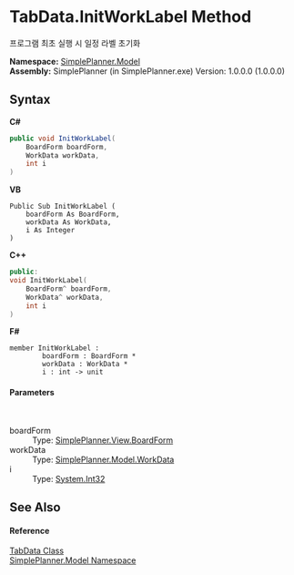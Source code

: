 # TabData.InitWorkLabel Method 
 

프로그램 최초 실행 시 일정 라벨 초기화

**Namespace:**&nbsp;<a href="69154b3e-94f5-3ded-5607-f19f1dffa32f">SimplePlanner.Model</a><br />**Assembly:**&nbsp;SimplePlanner (in SimplePlanner.exe) Version: 1.0.0.0 (1.0.0.0)

## Syntax

**C#**<br />
``` C#
public void InitWorkLabel(
	BoardForm boardForm,
	WorkData workData,
	int i
)
```

**VB**<br />
``` VB
Public Sub InitWorkLabel ( 
	boardForm As BoardForm,
	workData As WorkData,
	i As Integer
)
```

**C++**<br />
``` C++
public:
void InitWorkLabel(
	BoardForm^ boardForm, 
	WorkData^ workData, 
	int i
)
```

**F#**<br />
``` F#
member InitWorkLabel : 
        boardForm : BoardForm * 
        workData : WorkData * 
        i : int -> unit 

```


#### Parameters
&nbsp;<dl><dt>boardForm</dt><dd>Type: <a href="2598ddfb-2bdf-db1b-81e6-4716d956b3d2">SimplePlanner.View.BoardForm</a><br /></dd><dt>workData</dt><dd>Type: <a href="d936527b-961a-1a6b-8b0f-401282ea6309">SimplePlanner.Model.WorkData</a><br /></dd><dt>i</dt><dd>Type: <a href="http://msdn2.microsoft.com/en-us/library/td2s409d" target="_blank">System.Int32</a><br /></dd></dl>

## See Also


#### Reference
<a href="ea8cce6a-22f3-8c20-02c0-d5c8686d544f">TabData Class</a><br /><a href="69154b3e-94f5-3ded-5607-f19f1dffa32f">SimplePlanner.Model Namespace</a><br />